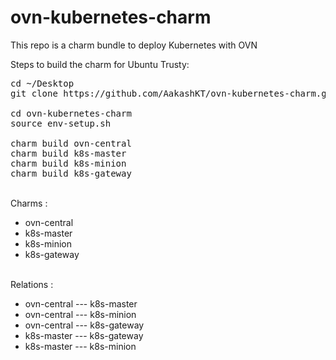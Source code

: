 # ovn-kubernetes-charm
This repo is a charm bundle to deploy Kubernetes with OVN

Steps to build the charm for Ubuntu Trusty:
<pre>
cd ~/Desktop
git clone https://github.com/AakashKT/ovn-kubernetes-charm.git

cd ovn-kubernetes-charm
source env-setup.sh

charm build ovn-central
charm build k8s-master
charm build k8s-minion
charm build k8s-gateway
</pre>
<br>
Charms :
<ul>
<li>ovn-central</li>
<li>k8s-master</li>
<li>k8s-minion</li>
<li>k8s-gateway</li>
</ul>
<br>
Relations :
<ul>
<li>ovn-central --- k8s-master</li>
<li>ovn-central --- k8s-minion</li>
<li>ovn-central --- k8s-gateway</li>
<li>k8s-master --- k8s-gateway</li>
<li>k8s-master --- k8s-minion</li>
</ul>
